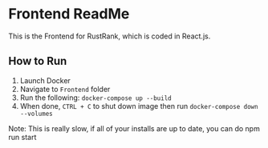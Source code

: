 # Frontend ReadMe

This is the Frontend for RustRank, which is coded in React.js.

## How to Run
1. Launch Docker
2. Navigate to `Frontend` folder
3. Run the following: `docker-compose up --build`
5. When done, `CTRL + C` to shut down image then run `docker-compose down --volumes`

Note: This is really slow, if all of your installs are up to date, you can do npm run start
